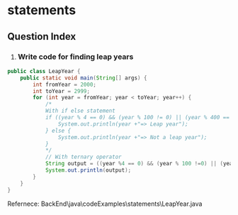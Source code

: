# statements

## Question Index

1. ### Write code for finding leap years

>
```java
public class LeapYear {
    public static void main(String[] args) {
        int fromYear = 2000;
        int toYear = 2999;
        for (int year = fromYear; year < toYear; year++) {
            /*
            With if else statement
            if ((year % 4 == 0) && (year % 100 != 0) || (year % 400 == 0)) {
                System.out.println(year +"=> Leap year");
            } else {
                System.out.println(year +"=> Not a leap year");
            }
            */
            // With ternary operator
            String output = ((year %4 == 0) && (year % 100 !=0) || (year % 400 == 0) ) ? year +"=> Leap year": year +"=> Not a leap year";
            System.out.println(output);
        }
    }
}
```

Refernece: BackEnd\java\codeExamples\statements\LeapYear.java
